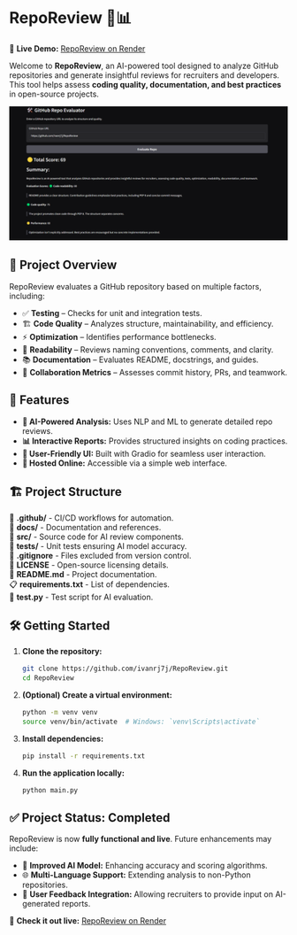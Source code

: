 # RepoReview 🤖📊  

🔗 **Live Demo:** [RepoReview on Render](https://reporeview.onrender.com)  

Welcome to **RepoReview**, an AI-powered tool designed to analyze GitHub repositories and generate insightful reviews for recruiters and developers. This tool helps assess **coding quality, documentation, and best practices** in open-source projects.  

![Demo](docs/image.png)  

## 📌 Project Overview  

RepoReview evaluates a GitHub repository based on multiple factors, including:  

- ✅ **Testing** – Checks for unit and integration tests.  
- 🏗️ **Code Quality** – Analyzes structure, maintainability, and efficiency.  
- ⚡ **Optimization** – Identifies performance bottlenecks.  
- 📖 **Readability** – Reviews naming conventions, comments, and clarity.  
- 📚 **Documentation** – Evaluates README, docstrings, and guides.  
- 👥 **Collaboration Metrics** – Assesses commit history, PRs, and teamwork.  

## 🚀 Features  

- **🔎 AI-Powered Analysis:** Uses NLP and ML to generate detailed repo reviews.  
- **📊 Interactive Reports:** Provides structured insights on coding practices.  
- **🎨 User-Friendly UI:** Built with Gradio for seamless user interaction.  
- **📡 Hosted Online:** Accessible via a simple web interface.  

## 🏗️ Project Structure  

📂 **.github/** - CI/CD workflows for automation.  
📂 **docs/** - Documentation and references.  
📂 **src/** - Source code for AI review components.  
📂 **tests/** - Unit tests ensuring AI model accuracy.  
📄 **.gitignore** - Files excluded from version control.  
📜 **LICENSE** - Open-source licensing details.  
📘 **README.md** - Project documentation.  
📋 **requirements.txt** - List of dependencies.  
🐍 **test.py** - Test script for AI evaluation.  

## 🛠️ Getting Started  

1. **Clone the repository:**  
   ```bash
   git clone https://github.com/ivanrj7j/RepoReview.git
   cd RepoReview
   ```  
2. **(Optional) Create a virtual environment:**  
   ```bash
   python -m venv venv  
   source venv/bin/activate  # Windows: `venv\Scripts\activate`
   ```  
3. **Install dependencies:**  
   ```bash
   pip install -r requirements.txt  
   ```  
4. **Run the application locally:**  
   ```bash
   python main.py  
   ```  

## ✅ Project Status: Completed  

RepoReview is now **fully functional and live**. Future enhancements may include:  

- 🤖 **Improved AI Model:** Enhancing accuracy and scoring algorithms.  
- 🌐 **Multi-Language Support:** Extending analysis to non-Python repositories.  
- 📢 **User Feedback Integration:** Allowing recruiters to provide input on AI-generated reports.  

🚀 **Check it out live:** [RepoReview on Render](https://reporeview.onrender.com)